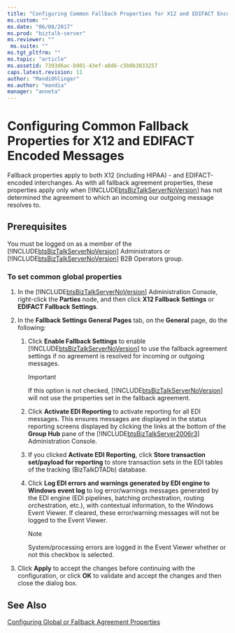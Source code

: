 ```yaml
---
title: "Configuring Common Fallback Properties for X12 and EDIFACT Encoded Messages | Microsoft Docs"
ms.custom: ""
ms.date: "06/08/2017"
ms.prod: "biztalk-server"
ms.reviewer: ""
 ms.suite: ""
ms.tgt_pltfrm: ""
ms.topic: "article"
ms.assetid: 7393d6ac-b901-43ef-a8d6-c5b0b3033257
caps.latest.revision: 11
author: "MandiOhlinger"
ms.author: "mandia"
manager: "anneta"
---
```

# Configuring Common Fallback Properties for X12 and EDIFACT Encoded Messages
Fallback properties apply to both X12 (including HIPAA) - and EDIFACT-encoded interchanges. As with all fallback agreement properties, these properties apply only when [!INCLUDE[btsBizTalkServerNoVersion](../includes/btsbiztalkservernoversion-md.md)] has not determined the agreement to which an incoming our outgoing message resolves to.  
  
## Prerequisites  
 You must be logged on as a member of the [!INCLUDE[btsBizTalkServerNoVersion](../includes/btsbiztalkservernoversion-md.md)] Administrators or [!INCLUDE[btsBizTalkServerNoVersion](../includes/btsbiztalkservernoversion-md.md)] B2B Operators group.  
  
### To set common global properties  
  
1.  In the [!INCLUDE[btsBizTalkServerNoVersion](../includes/btsbiztalkservernoversion-md.md)] Administration Console, right-click the **Parties** node, and then click **X12 Fallback Settings** or **EDIFACT Fallback Settings**.  
  
2.  In the **Fallback Settings General Pages** tab, on the **General** page, do the following:  
  
    1.  Click **Enable Fallback Settings** to enable [!INCLUDE[btsBizTalkServerNoVersion](../includes/btsbiztalkservernoversion-md.md)] to use the fallback agreement settings if no agreement is resolved for incoming or outgoing messages.  
  
        > [!IMPORTANT]
        >  If this option is not checked, [!INCLUDE[btsBizTalkServerNoVersion](../includes/btsbiztalkservernoversion-md.md)] will not use the properties set in the fallback agreement.  
  
    2.  Click **Activate EDI Reporting** to activate reporting for all EDI messages. This ensures messages are displayed in the status reporting screens displayed by clicking the links at the bottom of the **Group Hub** pane of the [!INCLUDE[btsBizTalkServer2006r3](../includes/btsbiztalkserver2006r3-md.md)] Administration Console.  
  
    3.  If you clicked **Activate EDI Reporting**, click **Store transaction set/payload for reporting** to store transaction sets in the EDI tables of the tracking (BizTalkDTADb) database.  
  
    4.  Click **Log EDI errors and warnings generated by EDI engine to Windows event log** to log error/warnings messages generated by the EDI engine (EDI pipelines, batching orchestration, routing orchestration, etc.), with contextual information, to the Windows Event Viewer. If cleared, these error/warning messages will not be logged to the Event Viewer.  
  
        > [!NOTE]
        >  System/processing errors are logged in the Event Viewer whether or not this checkbox is selected.  
  
3.  Click **Apply** to accept the changes before continuing with the configuration, or click **OK** to validate and accept the changes and then close the dialog box.  
  
## See Also  
 [Configuring Global or Fallback Agreement Properties](../core/configuring-global-or-fallback-agreement-properties.md)